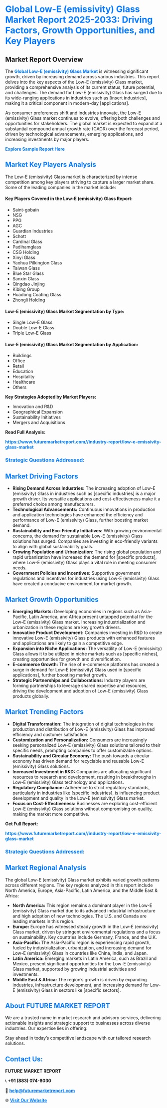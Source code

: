 <h1 style="color: #007BFF;">Global Low-E (emissivity) Glass Market Report 2025-2033: Driving Factors, Growth Opportunities, and Key Players</h1>

<section id="overview">
<h2>Market Report Overview</h2>
<p>The <a href="https://www.futuremarketreport.com//industry-report/low-e-emissivity-glass-market" style="color: #007BFF; text-decoration: none;"><strong>Global Low-E (emissivity) Glass Market</strong></a> is witnessing significant growth, driven by increasing demand across various industries. This report delves into the key aspects of the Low-E (emissivity) Glass market, providing a comprehensive analysis of its current status, future potential, and challenges. The demand for Low-E (emissivity) Glass has surged due to its wide-ranging applications in industries such as [insert industries], making it a critical component in modern-day [applications].</p>
<p>As consumer preferences shift and industries innovate, the Low-E (emissivity) Glass market continues to evolve, offering both challenges and opportunities for stakeholders. The global market is expected to expand at a substantial compound annual growth rate (CAGR) over the forecast period, driven by technological advancements, emerging applications, and increasing investments by major players.</p>
</section>

<section id="overview">
<p><a href="https://www.futuremarketreport.com//request-sample/reportId=50654" style="color: #007BFF; text-decoration: none;"><strong>Explore Sample Report Here</strong></a></p>
</section>

<section id="key-players">
<h2 style="color: #007BFF;">Market Key Players Analysis</h2>
<p>The Low-E (emissivity) Glass market is characterized by intense competition among key players striving to capture a larger market share. Some of the leading companies in the market include:</p>
<h4>Key Players Covered in the Low-E (emissivity) Glass Report:</h4>
<ul><li>Saint-gobain</li><li>NSG</li><li>PPG</li><li>AGC</li><li>Guardian Industries</li><li>Schott</li><li>Cardinal Glass</li><li>Padihamglass</li><li>CSG Holding</li><li>Xinyi Glass</li><li>Yaohua Pilkington Glass</li><li>Taiwan Glass</li><li>Blue Star Glass</li><li>Sanxin Glass</li><li>Qingdao Jinjing</li><li>Kibing Group</li><li>Huadong Coating Glass</li><li>Zhongli Holding</li></ul>
<h4>Low-E (emissivity) Glass Market Segmentation by Type:</h4>
<ul><li>Single Low-E Glass</li><li>Double Low-E Glass</li><li>Triple Low-E Glass</li></ul>

<h4>Low-E (emissivity) Glass Market Segmentation by Application:</h4>
<ul><li>Buildings</li><li>Office</li><li>Retail</li><li>Education</li><li>Hospitality</li><li>Healthcare</li><li>Others</li></ul>
<p><strong>Key Strategies Adopted by Market Players:</strong></p>
<ul>
<li>Innovation and R&D</li>
<li>Geographical Expansion</li>
<li>Sustainability Initiatives</li>
<li>Mergers and Acquisitions</li>
</ul>
</section>

<section>
<p><strong>Read Full Analysis: </strong></p><a href="https://www.futuremarketreport.com//industry-report/low-e-emissivity-glass-market" style="color: #007BFF; text-decoration: none;"><strong>https://www.futuremarketreport.com//industry-report/low-e-emissivity-glass-market</strong></a>
<h3 style="color: #007BFF;">Strategic Questions Addressed:</h3>
</section>

<section id="driving-factors">
<h2 style="color: #007BFF;">Market Driving Factors</h2>
<ul>
<li><strong>Rising Demand Across Industries:</strong> The increasing adoption of Low-E (emissivity) Glass in industries such as [specific industries] is a major growth driver. Its versatile applications and cost-effectiveness make it a preferred choice among manufacturers.</li>
<li><strong>Technological Advancements:</strong> Continuous innovations in production and application technologies have enhanced the efficiency and performance of Low-E (emissivity) Glass, further boosting market demand.</li>
<li><strong>Sustainability and Eco-Friendly Initiatives:</strong> With growing environmental concerns, the demand for sustainable Low-E (emissivity) Glass solutions has surged. Companies are investing in eco-friendly variants to align with global sustainability goals.</li>
<li><strong>Growing Population and Urbanization:</strong> The rising global population and rapid urbanization have increased the demand for [specific products], where Low-E (emissivity) Glass plays a vital role in meeting consumer needs.</li>
<li><strong>Government Policies and Incentives:</strong> Supportive government regulations and incentives for industries using Low-E (emissivity) Glass have created a conducive environment for market growth.</li>
</ul>
</section>

<section id="growth-opportunities">
<h2 style="color: #007BFF;">Market Growth Opportunities</h2>
<ul>
<li><strong>Emerging Markets:</strong> Developing economies in regions such as Asia-Pacific, Latin America, and Africa present untapped potential for the Low-E (emissivity) Glass market. Increasing industrialization and urbanization in these regions are key growth drivers.</li>
<li><strong>Innovative Product Development:</strong> Companies investing in R&D to create innovative Low-E (emissivity) Glass products with enhanced features and applications are likely to gain a competitive edge.</li>
<li><strong>Expansion into Niche Applications:</strong> The versatility of Low-E (emissivity) Glass allows it to be utilized in niche markets such as [specific niches], creating opportunities for growth and diversification.</li>
<li><strong>E-commerce Growth:</strong> The rise of e-commerce platforms has created a surge in demand for Low-E (emissivity) Glass used in [specific applications], further boosting market growth.</li>
<li><strong>Strategic Partnerships and Collaborations:</strong> Industry players are forming partnerships to leverage shared expertise and resources, driving the development and adoption of Low-E (emissivity) Glass products globally.</li>
</ul>
</section>

<section id="trending-factors">
<h2 style="color: #007BFF;">Market Trending Factors</h2>
<ul>
<li><strong>Digital Transformation:</strong> The integration of digital technologies in the production and distribution of Low-E (emissivity) Glass has improved efficiency and customer satisfaction.</li>
<li><strong>Customization and Personalization:</strong> Consumers are increasingly seeking personalized Low-E (emissivity) Glass solutions tailored to their specific needs, prompting companies to offer customizable options.</li>
<li><strong>Sustainability and Circular Economy:</strong> The push towards a circular economy has driven demand for recyclable and reusable Low-E (emissivity) Glass solutions.</li>
<li><strong>Increased Investment in R&D:</strong> Companies are allocating significant resources to research and development, resulting in breakthroughs in Low-E (emissivity) Glass technology and applications.</li>
<li><strong>Regulatory Compliance:</strong> Adherence to strict regulatory standards, particularly in industries like [specific industries], is influencing product development and quality in the Low-E (emissivity) Glass market.</li>
<li><strong>Focus on Cost-Effectiveness:</strong> Businesses are exploring cost-efficient Low-E (emissivity) Glass solutions without compromising on quality, making the market more competitive.</li>
</ul>
</section>

<section>
<p><strong>Get Full Report: </strong></p><a href="https://www.futuremarketreport.com//industry-report/low-e-emissivity-glass-market" style="color: #007BFF; text-decoration: none;"><strong>https://www.futuremarketreport.com//industry-report/low-e-emissivity-glass-market</strong></a>
<h3 style="color: #007BFF;">Strategic Questions Addressed:</h3>
</section>


<section id="regional-analysis">
<h2 style="color: #007BFF;">Market Regional Analysis</h2>
<p>The global Low-E (emissivity) Glass market exhibits varied growth patterns across different regions. The key regions analyzed in this report include North America, Europe, Asia-Pacific, Latin America, and the Middle East & Africa:</p>
<ul>
<li><strong>North America:</strong> This region remains a dominant player in the Low-E (emissivity) Glass market due to its advanced industrial infrastructure and high adoption of new technologies. The U.S. and Canada are leading markets in this region.</li>
<li><strong>Europe:</strong> Europe has witnessed steady growth in the Low-E (emissivity) Glass market, driven by stringent environmental regulations and a focus on sustainability. Key countries include Germany, France, and the U.K.</li>
<li><strong>Asia-Pacific:</strong> The Asia-Pacific region is experiencing rapid growth, fueled by industrialization, urbanization, and increasing demand for Low-E (emissivity) Glass in countries like China, India, and Japan.</li>
<li><strong>Latin America:</strong> Emerging markets in Latin America, such as Brazil and Mexico, present significant opportunities for the Low-E (emissivity) Glass market, supported by growing industrial activities and investments.</li>
<li><strong>Middle East & Africa:</strong> The region’s growth is driven by expanding industries, infrastructure development, and increasing demand for Low-E (emissivity) Glass in sectors like [specific sectors].</li>
</ul>
</section>

<footer>
<h2 style="color: #007BFF;">About FUTURE MARKET REPORT</h2>
<p>We are a trusted name in market research and advisory services, delivering actionable insights and strategic support to businesses across diverse industries. Our expertise lies in offering:</p>

<p>Stay ahead in today’s competitive landscape with our tailored research solutions.</p>

<h2 style="color: #007BFF;">Contact Us:</h2>
<p><strong>FUTURE MARKET REPORT</strong></p>
<p>📞 <strong>+91 (883) 074-8030</strong></p>
<p>📧 <strong><a href="mailto:help@futuremarketreport.com" style="color: #007BFF;">help@futuremarketreport.com</a></strong></p>
<p>🌐 <strong><a href="https://www.futuremarketreport.com/" style="color: #007BFF;">Visit Our Website</a></strong></p>
</footer>